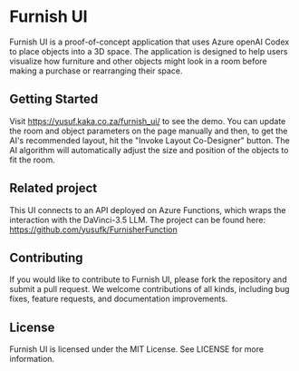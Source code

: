 # Furnish UI

Furnish UI is a proof-of-concept application that uses Azure openAI Codex to place objects into a 3D space. The application is designed to help users visualize how furniture and other objects might look in a room before making a purchase or rearranging their space.

## Getting Started

Visit https://yusuf.kaka.co.za/furnish_ui/ to see the demo. You can update the room and object parameters on the page manually and then, to get the AI's recommended layout, hit the "Invoke Layout Co-Designer" button. The AI algorithm will automatically adjust the size and position of the objects to fit the room.

## Related project

This UI connects to an API deployed on Azure Functions, which wraps the interaction with the DaVinci-3.5 LLM. The project can be found here: 
https://github.com/yusufk/FurnisherFunction

## Contributing

If you would like to contribute to Furnish UI, please fork the repository and submit a pull request. We welcome contributions of all kinds, including bug fixes, feature requests, and documentation improvements.

## License

Furnish UI is licensed under the MIT License. See LICENSE for more information.
